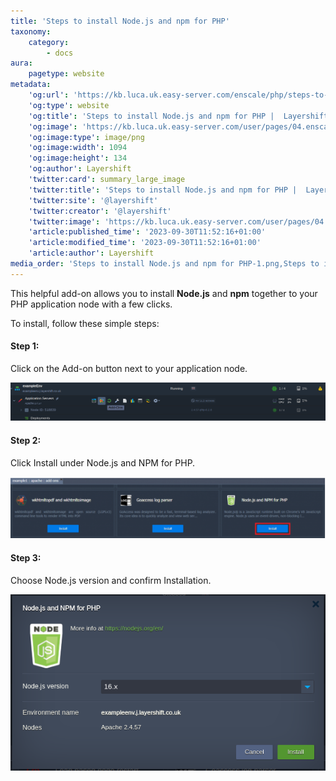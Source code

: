 ```yaml
---
title: 'Steps to install Node.js and npm for PHP'
taxonomy:
    category:
        - docs
aura:
    pagetype: website
metadata:
    'og:url': 'https://kb.luca.uk.easy-server.com/enscale/php/steps-to-install-node-js-and-npm-for-php'
    'og:type': website
    'og:title': 'Steps to install Node.js and npm for PHP |  Layershift KB'
    'og:image': 'https://kb.luca.uk.easy-server.com/user/pages/04.enscale/08.php/steps-to-install-node-js-and-npm-for-php/Steps to install Node.js and npm for PHP-1.png'
    'og:image:type': image/png
    'og:image:width': 1094
    'og:image:height': 134
    'og:author': Layershift
    'twitter:card': summary_large_image
    'twitter:title': 'Steps to install Node.js and npm for PHP |  Layershift KB'
    'twitter:site': '@layershift'
    'twitter:creator': '@layershift'
    'twitter:image': 'https://kb.luca.uk.easy-server.com/user/pages/04.enscale/08.php/steps-to-install-node-js-and-npm-for-php/Steps to install Node.js and npm for PHP-1.png'
    'article:published_time': '2023-09-30T11:52:16+01:00'
    'article:modified_time': '2023-09-30T11:52:16+01:00'
    'article:author': Layershift
media_order: 'Steps to install Node.js and npm for PHP-1.png,Steps to install Node.js and npm for PHP-2.png,Steps to install Node.js and npm for PHP-3.png'
---
```


This helpful add-on allows you to install **Node.js** and **npm** together to your PHP application node with a few clicks.

To install, follow these simple steps:

#### Step 1:

Click on the Add-on button next to your application node.

![Steps%20to%20install%20Node.js%20and%20npm%20for%20PHP-1](Steps%20to%20install%20Node.js%20and%20npm%20for%20PHP-1.png "Steps%20to%20install%20Node.js%20and%20npm%20for%20PHP-1")

#### Step 2:

Click Install under Node.js and NPM for PHP.

![Steps%20to%20install%20Node.js%20and%20npm%20for%20PHP-2](Steps%20to%20install%20Node.js%20and%20npm%20for%20PHP-2.png "Steps%20to%20install%20Node.js%20and%20npm%20for%20PHP-2")

#### Step 3:

Choose Node.js version and confirm Installation.

![Steps%20to%20install%20Node.js%20and%20npm%20for%20PHP-3](Steps%20to%20install%20Node.js%20and%20npm%20for%20PHP-3.png "Steps%20to%20install%20Node.js%20and%20npm%20for%20PHP-3")
